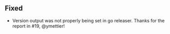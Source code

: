 ## Fixed
- Version output was not properly being set in go releaser. Thanks for the report in #19, @ymettier!
